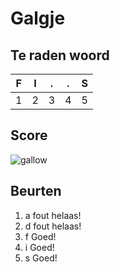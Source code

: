 # Galgje

## Te raden woord

|F|I|.|.|S|
|-|-|-|-|-|
|1|2|3|4|5|

## Score
![gallow](./images/6.png)

## Beurten
1. a fout helaas!
2. d fout helaas!
3. f Goed!
4. i Goed!
5. s Goed!
